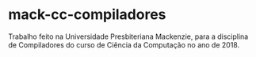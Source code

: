 # mack-cc-compiladores

Trabalho feito na Universidade Presbiteriana Mackenzie, para a disciplina de Compiladores do curso de Ciência da Computação no ano de 2018.
